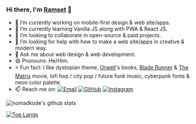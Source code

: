 ### Hi there, I'm [Ramset](https://nomadkode.github.io) 👋

- 🔭 I’m currently working on mobile-first design & web site/apps.
- 🌱 I’m currently learning Vanilla JS along with PWA & React JS.
- 👯 I’m looking to collaborate in open-source & paid projects.
- 🤔 I’m looking for help with how to make a web site/apps in creative & modern way.
- 💬 Ask me about web design & web development.
- 😄 Pronouns: He/Him.
- ⚡ Fun fact: I like dystopian theme, [Orwell](https://en.wikipedia.org/wiki/George_Orwell)'s books, [Blade Runner](https://www.imdb.com/title/tt0083658/) & [The Matrix](https://www.imdb.com/title/tt0133093/) movie, lofi hop / city pop / future funk music, cyberpunk fonts & neon color palette.
- 📫 Reach me on:
<a href="mailto:setiawanramadyan@gmail.com" target="_blank"><img src="https://img.shields.io/badge/-Gmail-c14438?style=flat-square&logo=Gmail&logoColor=white" alt="Email"></a>
<a href="https://github.com/nomadkode" target="_blank"><img src="https://img.shields.io/badge/-GitHub-181717?style=flat-square&logo=github" alt="GitHub"></a>
<a href="https://instagram.com/nomadkode" target="_blank"><img src="https://img.shields.io/badge/-Instagram-e4405f?style=flat-square&logo=instagram&logoColor=white" alt="Instagram"></a>
<!--
<a href="https://t.me/" target="_blank"><img src="https://img.shields.io/badge/-Telegram-2ca5e0?style=flat-square&logo=telegram" alt="Telegram"></a>
<a href="https://facebook.com/" target="_blank"><img src="https://img.shields.io/badge/-Facebook-1877f2?style=flat-square&logo=facebook&logoColor=white" alt="Facebook"></a>
<a href="https://twitter.com/" target="_blank"><img src="https://img.shields.io/badge/-Twitter-1ca0f1?style=flat-square&labelColor=1ca0f1&logo=twitter&logoColor=white" alt="Twitter"></a>
<a href="https://linkedin.com/in/" target="_blank"><img src="https://img.shields.io/badge/LinkedIn-%230077B5.svg?&style=flat-square&logo=linkedin&logoColor=white" alt="LinkedIn"></a>
-->


![nomadkode's github stats](https://github-readme-stats.vercel.app/api?username=nomadkode&show_icons=true&count_private=true&theme=onedark)

[![Top Langs](https://github-readme-stats.vercel.app/api/top-langs/?username=nomadkode&layout=compact&show_icons=true&theme=onedark)](https://github.com/nomadkode/github-readme-stats)
